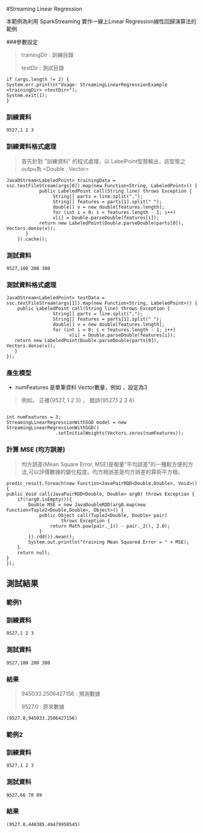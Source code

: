 #Streaming Linear Regression

本範例為利用 SparkStreaming 實作一線上Linear Regression線性回歸演算法的範例


###參數設定

> trainingDir : 訓練目錄
> 
> testDir : 測試目錄
> 
```
if (args.length != 2) {
System.err.println("Usage: StreamingLinearRegressionExample <trainingDir> <testDir>");
System.exit(1);
}
```




### 訓練資料



```
9527,1 2 3
```


### 訓練資料格式處理

>首先針對 "訓練資料" 的程式處理，以 LabelPoint型態輸出，該型態之outpu為 <Double , Vector>
```
JavaDStream<LabeledPoint> trainingData = ssc.textFileStream(args[0]).map(new Function<String, LabeledPoint>() {
            public LabeledPoint call(String line) throws Exception {
                 String[] parts = line.split(",");
                 String[] features = parts[1].split(" ");
                 double[] v = new double[features.length];
                 for (int i = 0; i < features.length - 1; i++)
                 v[i] = Double.parseDouble(features[i]);
            return new LabeledPoint(Double.parseDouble(parts[0]), Vectors.dense(v));
       }
    }).cache();
```
    



### 測試資料
```
9527,100 200 300
```

### 測試資料格式處理
```
JavaDStream<LabeledPoint> testData = ssc.textFileStream(args[1]).map(new Function<String, LabeledPoint>() {
    public LabeledPoint call(String line) throws Exception {
                 String[] parts = line.split(",");
                 String[] features = parts[1].split(" ");
                 double[] v = new double[features.length];
                 for (int i = 0; i < features.length - 1; i++)
                       v[i] = Double.parseDouble(features[i]);
   return new LabeledPoint(Double.parseDouble(parts[0]), Vectors.dense(v));
   }
});
```


### 產生模型
*  numFeatures 是單筆資料 Vector數量，例如 ，設定為3
> 例如， 正確{9527, 1 2 3} ， 錯誤{9527,1 2 3 4}


```

int numFeatures = 3;
StreamingLinearRegressionWithSGD model = new StreamingLinearRegressionWithSGD()
                  .setInitialWeights(Vectors.zeros(numFeatures));
```

### 計算 MSE (均方誤差)
>均方誤差(Mean Square Error, MSE)是衡量“平均誤差”的一種較方便的方法,可以評價數據的變化程度。均方根誤差是均方誤差的算術平方根。

```
predic_result.foreach(new Function<JavaPairRDD<Double,Double>, Void>() {
public Void call(JavaPairRDD<Double, Double> arg0) throws Exception {
    if(!arg0.isEmpty()){
        Double MSE = new JavaDoubleRDD(arg0.map(new Function<Tuple2<Double,Double>, Object>() {
            public Object call(Tuple2<Double, Double> pair)
                    throws Exception {
                return Math.pow(pair._1() - pair._2(), 2.0);
            }
        }).rdd()).mean();
        System.out.println("training Mean Squared Error = " + MSE);
    }
    return null;
}
});
```




## 測試結果



### 範例1

### 訓練資料

```
9527,1 2 3
```

### 測試資料

```
9527,100 200 300
```

### 結果
> 945033.2506427156 : 預測數據
> 
> 9527.0 : 原來數據
```
(9527.0,945033.2506427156)
```

### 範例2

### 訓練資料

```
9527,1 2 3
```

### 測試資料
```
9527,66 78 89
```

### 結果
```
(9527.0,440385.49479950545)
```
